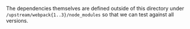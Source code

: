 The dependencies themselves are defined outside of this directory under
`/upstream/webpack{1..3}/node_modules` so that we can test against all
versions.